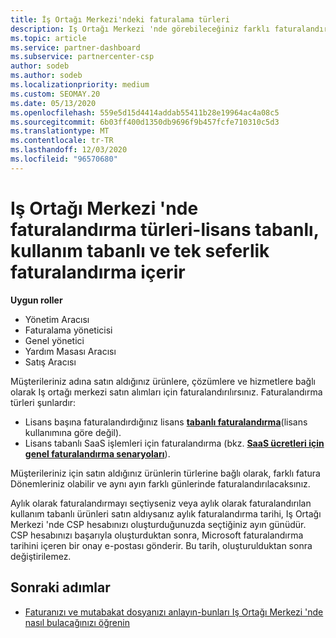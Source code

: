 ```yaml
---
title: İş Ortağı Merkezi'ndeki faturalama türleri
description: Iş Ortağı Merkezi 'nde görebileceğiniz farklı faturalandırma türleri, Fatura dönemleri ve fatura tarihleri hakkında bilgi edinin.
ms.topic: article
ms.service: partner-dashboard
ms.subservice: partnercenter-csp
author: sodeb
ms.author: sodeb
ms.localizationpriority: medium
ms.custom: SEOMAY.20
ms.date: 05/13/2020
ms.openlocfilehash: 559e5d15d4414addab55411b28e19964ac4a08c5
ms.sourcegitcommit: 6b03ff400d1350db9696f9b457fcfe710310c5d3
ms.translationtype: MT
ms.contentlocale: tr-TR
ms.lasthandoff: 12/03/2020
ms.locfileid: "96570680"
---
```

# <a name="types-of-billing-in-partner-center---includes-license-based-usage-based-and-one-time-billing"></a>Iş Ortağı Merkezi 'nde faturalandırma türleri-lisans tabanlı, kullanım tabanlı ve tek seferlik faturalandırma içerir

**Uygun roller**

- Yönetim Aracısı
- Faturalama yöneticisi
- Genel yönetici
- Yardım Masası Aracısı
- Satış Aracısı

Müşterileriniz adına satın aldığınız ürünlere, çözümlere ve hizmetlere bağlı olarak Iş ortağı merkezi satın alımları için faturalandırılırsınız. Faturalandırma türleri şunlardır:

- Lisans başına faturalandırdığınız lisans [**tabanlı faturalandırma**](license-based-billing.md)(lisans kullanımına göre değil).
- Lisans tabanlı SaaS işlemleri için faturalandırma (bkz. [**SaaS ücretleri için genel faturalandırma senaryoları**](common-billing-scenarios-saas.md)).

Müşterileriniz için satın aldığınız ürünlerin türlerine bağlı olarak, farklı fatura Dönemleriniz olabilir ve aynı ayın farklı günlerinde faturalandırılacaksınız.

Aylık olarak faturalandırmayı seçtiyseniz veya aylık olarak faturalandırılan kullanım tabanlı ürünleri satın aldıysanız aylık faturalandırma tarihi, Iş Ortağı Merkezi 'nde CSP hesabınızı oluşturduğunuzda seçtiğiniz ayın günüdür. CSP hesabınızı başarıyla oluşturduktan sonra, Microsoft faturalandırma tarihini içeren bir onay e-postası gönderir. Bu tarih, oluşturulduktan sonra değiştirilemez.

## <a name="next-steps"></a>Sonraki adımlar

- [Faturanızı ve mutabakat dosyanızı anlayın-bunları Iş Ortağı Merkezi 'nde nasıl bulacağınızı öğrenin](read-your-bill.md)